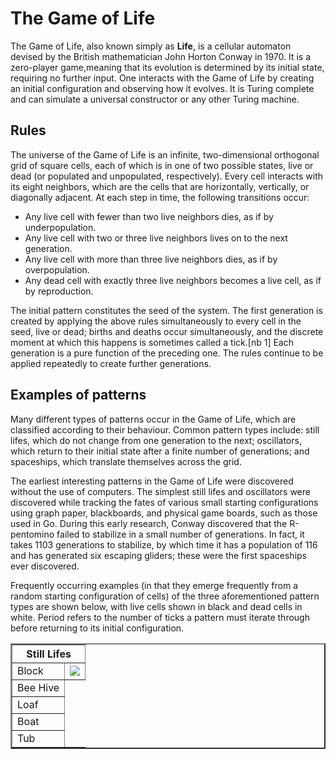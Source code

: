 # The Game of Life

The Game of Life, also known simply as **Life**, is a cellular automaton devised by the British mathematician John Horton Conway in 1970. It is a zero-player game,meaning that its evolution is determined by its initial state, requiring no further input. One interacts with the Game of Life by creating an initial configuration and observing how it evolves. It is Turing complete and can simulate a universal constructor or any other Turing machine.

## Rules

The universe of the Game of Life is an infinite, two-dimensional orthogonal grid of square cells, each of which is in one of two possible states, live or dead (or populated and unpopulated, respectively). Every cell interacts with its eight neighbors, which are the cells that are horizontally, vertically, or diagonally adjacent. At each step in time, the following transitions occur:

- Any live cell with fewer than two live neighbors dies, as if by underpopulation.
- Any live cell with two or three live neighbors lives on to the next generation.
- Any live cell with more than three live neighbors dies, as if by overpopulation.
- Any dead cell with exactly three live neighbors becomes a live cell, as if by reproduction.

The initial pattern constitutes the seed of the system. The first generation is created by applying the above rules simultaneously to every cell in the seed, live or dead; births and deaths occur simultaneously, and the discrete moment at which this happens is sometimes called a tick.[nb 1] Each generation is a pure function of the preceding one. The rules continue to be applied repeatedly to create further generations.

## Examples of patterns
Many different types of patterns occur in the Game of Life, which are classified according to their behaviour. Common pattern types include: still lifes, which do not change from one generation to the next; oscillators, which return to their initial state after a finite number of generations; and spaceships, which translate themselves across the grid.

The earliest interesting patterns in the Game of Life were discovered without the use of computers. The simplest still lifes and oscillators were discovered while tracking the fates of various small starting configurations using graph paper, blackboards, and physical game boards, such as those used in Go. During this early research, Conway discovered that the R-pentomino failed to stabilize in a small number of generations. In fact, it takes 1103 generations to stabilize, by which time it has a population of 116 and has generated six escaping gliders; these were the first spaceships ever discovered.

Frequently occurring examples (in that they emerge frequently from a random starting configuration of cells) of the three aforementioned pattern types are shown below, with live cells shown in black and dead cells in white. Period refers to the number of ticks a pattern must iterate through before returning to its initial configuration.

<table border="2">
    <tr>
        <th colspan="2">Still Lifes</th>
    </tr>
    <tr>
        <td>Block</td>
        <td><img src="https://en.wikipedia.org/wiki/Conway%27s_Game_of_Life#/media/File:Game_of_life_block_with_border.svg"></td>
    </tr>
    <tr>
        <td>Bee Hive</td>
    </tr>
    <tr>
        <td>Loaf</td>
    </tr>
    <tr>
        <td>Boat</td>
    </tr>
    <tr>
        <td>Tub</td>
    </tr>
</table>